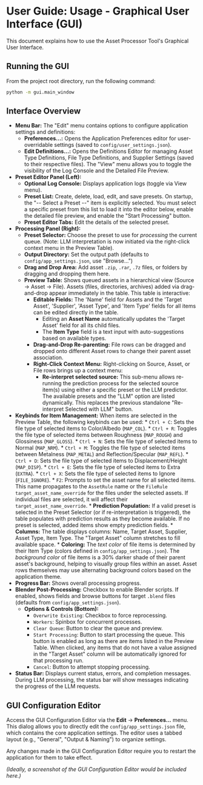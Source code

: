 # User Guide: Usage - Graphical User Interface (GUI)

This document explains how to use the Asset Processor Tool's Graphical User Interface.

## Running the GUI

From the project root directory, run the following command:

```bash
python -m gui.main_window
```

## Interface Overview

*   **Menu Bar:** The "Edit" menu contains options to configure application settings and definitions:
    *   **Preferences...:** Opens the Application Preferences editor for user-overridable settings (saved to `config/user_settings.json`).
    *   **Edit Definitions...:** Opens the Definitions Editor for managing Asset Type Definitions, File Type Definitions, and Supplier Settings (saved to their respective files).
The "View" menu allows you to toggle the visibility of the Log Console and the Detailed File Preview.
*   **Preset Editor Panel (Left):**
    *   **Optional Log Console:** Displays application logs (toggle via View menu).
    *   **Preset List:** Create, delete, load, edit, and save presets. On startup, the "-- Select a Preset --" item is explicitly selected. You must select a specific preset from this list to load it into the editor below, enable the detailed file preview, and enable the "Start Processing" button.
    *   **Preset Editor Tabs:** Edit the details of the selected preset.
*   **Processing Panel (Right):**
    *   **Preset Selector:** Choose the preset to use for *processing* the current queue. (Note: LLM interpretation is now initiated via the right-click context menu in the Preview Table).
    *   **Output Directory:** Set the output path (defaults to `config/app_settings.json`, use "Browse...")
    *   **Drag and Drop Area:** Add asset `.zip`, `.rar`, `.7z` files, or folders by dragging and dropping them here.
    *   **Preview Table:** Shows queued assets in a hierarchical view (Source -> Asset -> File). Assets (files, directories, archives) added via drag-and-drop appear immediately in the table. This table is interactive:
        *   **Editable Fields:** The 'Name' field for Assets and the 'Target Asset', 'Supplier', 'Asset Type', and 'Item Type' fields for all items can be edited directly in the table.
            *   Editing an **Asset Name** automatically updates the 'Target Asset' field for all its child files.
            *   The **Item Type** field is a text input with auto-suggestions based on available types.
        *   **Drag-and-Drop Re-parenting:** File rows can be dragged and dropped onto different Asset rows to change their parent asset association.
        *   **Right-Click Context Menu:** Right-clicking on Source, Asset, or File rows brings up a context menu:
            *   **Re-interpret selected source:** This sub-menu allows re-running the prediction process for the selected source item(s) using either a specific preset or the LLM predictor. The available presets and the "LLM" option are listed dynamically. This replaces the previous standalone "Re-interpret Selected with LLM" button.
*   **Keybinds for Item Management:** When items are selected in the Preview Table, the following keybinds can be used:
            *   `Ctrl + C`: Sets the file type of selected items to Color/Albedo (`MAP_COL`).
            *   `Ctrl + R`: Toggles the file type of selected items between Roughness (`MAP_ROUGH`) and Glossiness (`MAP_GLOSS`).
            *   `Ctrl + N`: Sets the file type of selected items to Normal (`MAP_NRM`).
            *   `Ctrl + M`: Toggles the file type of selected items between Metalness (`MAP_METAL`) and Reflection/Specular (`MAP_REFL`).
            *   `Ctrl + D`: Sets the file type of selected items to Displacement/Height (`MAP_DISP`).
            *   `Ctrl + E`: Sets the file type of selected items to Extra (`EXTRA`).
            *   `Ctrl + X`: Sets the file type of selected items to Ignore (`FILE_IGNORE`).
            *   `F2`: Prompts to set the asset name for all selected items. This name propagates to the `AssetRule` name or the `FileRule` `target_asset_name_override` for the files under the selected assets. If individual files are selected, it will affect their `target_asset_name_override`.
        *   **Prediction Population:** If a valid preset is selected in the Preset Selector (or if re-interpretation is triggered), the table populates with prediction results as they become available. If no preset is selected, added items show empty prediction fields.
        *   **Columns:** The table displays columns: Name, Target Asset, Supplier, Asset Type, Item Type. The "Target Asset" column stretches to fill available space.
        *   **Coloring:** The *text color* of file items is determined by their Item Type (colors defined in `config/app_settings.json`). The *background color* of file items is a 30% darker shade of their parent asset's background, helping to visually group files within an asset. Asset rows themselves may use alternating background colors based on the application theme.
*   **Progress Bar:** Shows overall processing progress.
*   **Blender Post-Processing:** Checkbox to enable Blender scripts. If enabled, shows fields and browse buttons for target `.blend` files (defaults from `config/app_settings.json`).
    *   **Options & Controls (Bottom):**
        *   `Overwrite Existing`: Checkbox to force reprocessing.
        *   `Workers`: Spinbox for concurrent processes.
        *   `Clear Queue`: Button to clear the queue and preview.
        *   `Start Processing`: Button to start processing the queue. This button is enabled as long as there are items listed in the Preview Table. When clicked, any items that do not have a value assigned in the "Target Asset" column will be automatically ignored for that processing run.
        *   `Cancel`: Button to attempt stopping processing.
*   **Status Bar:** Displays current status, errors, and completion messages. During LLM processing, the status bar will show messages indicating the progress of the LLM requests.

## GUI Configuration Editor

Access the GUI Configuration Editor via the **Edit** -> **Preferences...** menu. This dialog allows you to directly edit the `config/app_settings.json` file, which contains the core application settings. The editor uses a tabbed layout (e.g., "General", "Output & Naming") to organize settings.

Any changes made in the GUI Configuration Editor require you to restart the application for them to take effect.

*(Ideally, a screenshot of the GUI Configuration Editor would be included here.)*